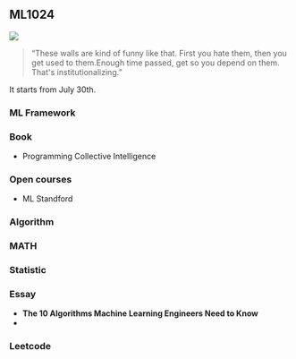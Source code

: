 ## ML1024

![](http://7xj8xg.com1.z0.glb.clouddn.com/051f6830150065c0ebab200475b918ce_r.jpg)

>“These walls are kind of funny like that. First you hate them, then you get used to them.Enough time passed, get so you depend on them. That's institutionalizing.”

It starts from July 30th.

### ML Framework

### Book

- Programming Collective Intelligence

### Open courses

- ML Standford

### Algorithm

### MATH

### Statistic

### Essay

- **The 10 Algorithms Machine Learning Engineers Need to Know**
- ​

### Leetcode










### 